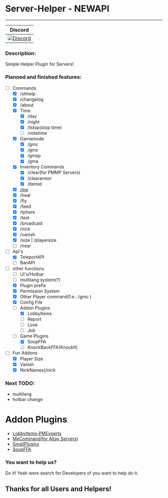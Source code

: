 # Server-Helper - NEWAPI
---
| Discord |
| :-----: |
[![Discord](https://img.shields.io/badge/chat-on%20discord-7289da.svg)](https://discord.gg/M7aQfm) |

### Description:
Simple Helper Plugin for Servers!

### Planned and finished features:
- [ ] Commands
    - [x] /shhelp
    - [x] /changelog
    - [x] /about
    - [x] Time
    	- [x] /day
    	- [x] /night
    	- [x] /tstop(stop time)
    	- [ ] /votetime
    - [x] Gamemode
		- [x] /gmc
    	- [x] /gms
    	- [x] /gmsp
    	- [x] /gma
    - [x] Inventory Commands
    	- [x] /clear(for PMMP Servers)
    	- [x] /cleararmor
    	- [x] /itemid
    - [x] [/me](https://github.com/PMExpertsDE/MeCommand)
    - [x] /heal
    - [x] /fly
    - [x] /feed
    - [x] /tphere
    - [x] /test
    - [x] /broadcast
    - [x] /nick
    - [x] /vanish 
    - [x] /size | /playersize
    - [ ] /near
- [ ] Api's
    - [x] TeleportAPI
    - [ ] BanAPI
- [ ] other functions
	- [ ] UI's/Hotbar
    - [ ] multilang system(?)
    - [x] Plugin prefix
    - [x] Permission System
    - [x] Other Player command(f.e.: /gmc <Player>)
    - [x] Config File
    - [ ] Addon Plugins
        - [x] LobbyItems
        - [ ] Report
        - [ ] Love
        - [ ] Job
    - [ ] Game Plugins
    	- [x] SoupFFA
    	- [ ] KnockBackFFA(KnockIt)
- [ ] Fun Addons
    - [x] Player Size
    - [x] Vanish
    - [x] NickNames(/nick <nickname>

### Next TODO:
- multilang
- hotbar change
# Addon Plugins
- [LobbyItems-PMExperts](https://github.com/PMExpertsDE/LobbyItems-PMExperts)
- [MeCommand(for Altay Servers)](https://github.com/PMExpertsDE/MeCommand)
- [SmallPlugins](https://github.com/pmexpertsde/SmallPlugins)
- [SoupFFA](https://github.com/pmexpertsde/soupffa)

### You want to help us?
Do it! Yeah were search for Developers of you want to help do it.

## Thanks for all Users and Helpers!
